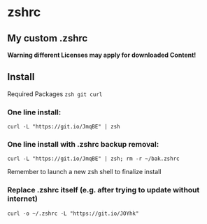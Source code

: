 # zshrc
## My custom .zshrc

__Warning different Licenses may apply for downloaded Content!__

## Install
Required Packages `zsh git curl`

### One line install:
`curl -L "https://git.io/JmqBE" | zsh`

### One line install with .zshrc backup removal:
`curl -L "https://git.io/JmqBE" | zsh; rm -r ~/bak.zshrc`

Remember to launch a new zsh shell to finalize install

### Replace .zshrc itself (e.g. after trying to update without internet)
`curl -o ~/.zshrc -L "https://git.io/JOYhk"`
